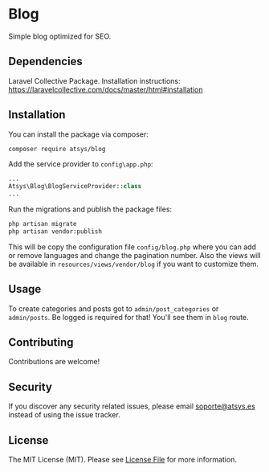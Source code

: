 # Blog

Simple blog optimized for SEO.

## Dependencies

Laravel Collective Package. Installation instructions:
https://laravelcollective.com/docs/master/html#installation


## Installation

You can install the package via composer:

``` bash
composer require atsys/blog
```

Add the service provider to `config\app.php`:

``` php
...
Atsys\Blog\BlogServiceProvider::class
...
```

Run the migrations and publish the package files:

``` bash
php artisan migrate
php artisan vendor:publish
```

This will be copy the configuration file `config/blog.php` where you can add or remove languages and change the pagination number. Also the views will be available in `resources/views/vendor/blog` if you want to customize them.

## Usage

To create categories and posts got to `admin/post_categories` or `admin/posts`. Be logged is required for that! You'll see them in `blog` route.

## Contributing

Contributions are welcome!

## Security

If you discover any security related issues, please email soporte@atsys.es instead of using the issue tracker.

## License

The MIT License (MIT). Please see [License File](LICENSE.md) for more information.
